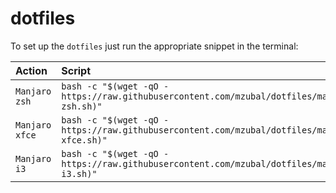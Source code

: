 # dotfiles

To set up the `dotfiles` just run the appropriate snippet in the
terminal:

| Action | Script |
|:---|:---|
| `Manjaro zsh`     | `bash -c "$(wget -qO - https://raw.githubusercontent.com/mzubal/dotfiles/master/setup-zsh.sh)"` |
| `Manjaro xfce`     | `bash -c "$(wget -qO - https://raw.githubusercontent.com/mzubal/dotfiles/master/setup-xfce.sh)"` |
| `Manjaro i3`     | `bash -c "$(wget -qO - https://raw.githubusercontent.com/mzubal/dotfiles/master/setup-i3.sh)"` |

